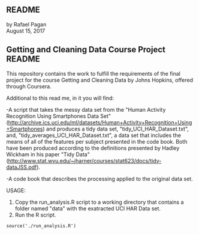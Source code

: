 ## README
by Rafael Pagan  
August 15, 2017

## Getting and Cleaning Data Course Project README
This repository contains the work to fulfill the requirements of the final project for the course Getting and Cleaning Data by Johns Hopkins, offered through Coursera.

Additional to this read me, in it you will find:

-A script that takes the messy data set from the "Human Activity Recognition Using Smartphones Data Set" (http://archive.ics.uci.edu/ml/datasets/Human+Activity+Recognition+Using+Smartphones) and produces a tidy data set, "tidy_UCI_HAR_Dataset.txt", and, "tidy_averages_UCI_HAR_Dataset.txt", a data set that includes the means of all of the features per subject presented in the code book. Both have been produced according to the definitions presented by Hadley Wickham in his paper "Tidy Data" (http://www.stat.wvu.edu/~jharner/courses/stat623/docs/tidy-dataJSS.pdf).

-A code book that describes the processing applied to the original data set.  

USAGE:

1. Copy the run_analysis.R script to a working directory that contains a folder named "data" with the exatracted UCI HAR Data set.
2. Run the R script.

``` {R script}
source('./run_analysis.R')
```